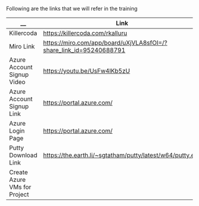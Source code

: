 Following are the links that we will refer in the training 

| __  | Link | Comments |
| ------------- | ------------- | ------------- |
| Killercoda | https://killercoda.com/rkalluru |  |
| Miro Link | https://miro.com/app/board/uXjVLA8sfOI=/?share_link_id=95240688791 | |
| Azure Account Signup Video | https://youtu.be/UsFw4lKb5zU |  |
| Azure Account Signup Link  | https://portal.azure.com/ |  |
| Azure Login Page  | https://portal.azure.com/ |  |
| Putty Download Link | https://the.earth.li/~sgtatham/putty/latest/w64/putty.exe | |
| Create Azure VMs for Project | ||
